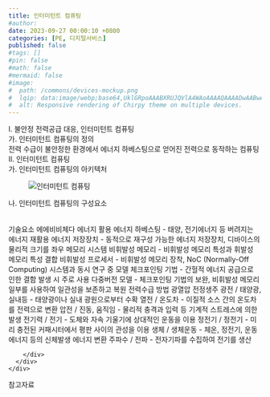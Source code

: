 ```yaml
---
title: 인터미턴트 컴퓨팅
#author: 
date: 2023-09-27 00:00:10 +0800
categories: [PE, 디지털서비스]
published: false
#tags: []
#pin: false
#math: false
#mermaid: false
#image:
#  path: /commons/devices-mockup.png
#  lqip: data:image/webp;base64,UklGRpoAAABXRUJQVlA4WAoAAAAQAAAADwAABwAAQUxQSDIAAAARL0AmbZurmr57yyIiqE8oiG0bejIYEQTgqiDA9vqnsUSI6H+oAERp2HZ65qP/VIAWAFZQOCBCAAAA8AEAnQEqEAAIAAVAfCWkAALp8sF8rgRgAP7o9FDvMCkMde9PK7euH5M1m6VWoDXf2FkP3BqV0ZYbO6NA/VFIAAAA
#  alt: Responsive rendering of Chirpy theme on multiple devices.
---
```


<div class="post-wrap">
  <div class="para">
    <div class="para-title">
      I. 불안정 전력공급 대응, 인터미턴트 컴퓨팅
    </div>
    <div class="para-cntnt">
      <div class="para">
        <div class="para-title">
          가. 인터미턴트 컴퓨팅의 정의
        </div>
        <div class="para-cntnt">
            전력 수급이 불안정한 환경에서 에너지 하베스팅으로 얻어진 전력으로 동작하는 컴퓨팅
        </div>
      </div>
    </div>
  </div>
  
  <div class="para">
    <div class="para-title">
      II. 인터미턴트 컴퓨팅
    </div>
    <div class="para-cntnt">
      <div class="para">
        <div class="para-title">
          가. 인터미턴트 컴퓨팅의 아키텍처
        </div>
        <div class="para-cntnt">
          <figure class="post-figure">
            <img src="/assets/img/posts/인터미턴트-컴퓨팅.png" alt="인터미턴트 컴퓨팅">
<!--            <figcaption>Source: Unveiling the Metaverse: Exploring Emerging Trends, Multifaceted Perspectives, and Future Challenges</figcaption>-->
          </figure>
        </div>
      </div>
      <div class="para">
        <div class="para-title">
          나. 인터미턴트 컴퓨팅의 구성요소
        </div>
        <div class="para-cntnt">
          <table class="post-table">
          </table>
          기술요소 에에비비체다
  에너지 활용
    에너지 하베스팅 - 태양, 전기에너지 등 버려지는 에너지 재활용
    에너지 저장장치 - 동적으로 재구성 가능한 에너지 저장장치, 디바이스의 물리적 크기를 좌우
  메모리 시스템 
    비휘발성 메모리 - 비휘발성 메모리 특성과 휘발성 메모리 특성 결합
    비휘발성 프로세서 - 비휘발성 메모리 장착, NoC (Normally-Off Computing) 시스템과 동시 연구 중
  모델 
    체크포인팅 기법 - 간헐적 에너지 공급으로 인한 결함 발생 시 주로 사용
    다중버전 모델 - 체크포인팅 기법의 보완, 비휘발성 메모리 일부를 사용하여 일관성을 보존하고 복원
전력수급 방법 광열압 전정생주
  광전 / 태양광, 실내등 - 태양광이나 실내 광원으로부터 수확 
  열전 / 온도차 - 이질적 소스 간의 온도차를 전력으로 변환 
  압전 / 진동, 움직임 - 물리적 충격과 입력 등 기계적 스트레스에 의한 발생 
  전기력 / 전기 - 도체와 자속 기울기에 상대적인 운동을 이용
  정전기 / 정전기 - 미리 충전된 커패시터에서 평판 사이의 관성을 이용
  생체 / 생체운동 - 체온, 정전기, 운동에너지 등의 신체발생 에너지 변환
  주파수 / 전파 - 전자기파를 수집하여 전기를 생산

        </div>
      </div>
    </div>
  </div>

  <div class="refr-wrap">
    <div class="refr-title">
        참고자료
    </div>
    <ol class="refr-list">
    <!--    <li>(나현식, 최대선) <a target="_blank" href="https://scienceon.kisti.re.kr/commons/util/originalView.do?cn=JAKO202225948430499&oCn=JAKO202225948430499&dbt=JAKO&journal=NJOU00291864">메타버스 보안 위협 요소 및 대응 방안 검토</a></li>-->
    <!--    <li>(M. Uddin, S. Manickam, H. Ullah, M. Obaidat and A. Dandoush) <a target="_blank" href="https://ieeexplore.ieee.org/abstract/document/10138386">Unveiling the Metaverse: Exploring Emerging Trends, Multifaceted Perspectives, and Future Challenges</a></li>-->
    </ol>
  </div>
</div>
